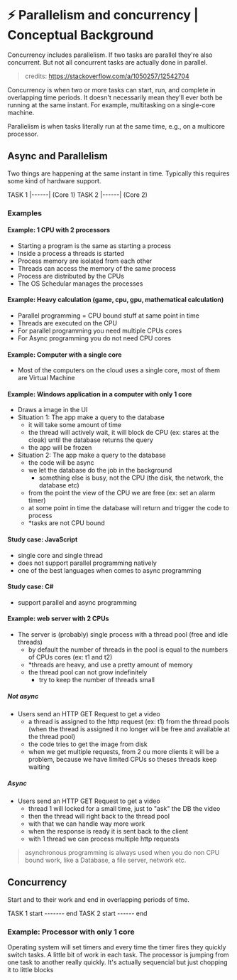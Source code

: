 # ⚡ Parallelism and concurrency | Conceptual Background

Concurrency includes parallelism.
If two tasks are parallel they're also concurrent.
But not all concurrent tasks are actually done in parallel.

> credits: <https://stackoverflow.com/a/1050257/12542704>

Concurrency is when two or more tasks can start, run, and complete in overlapping time periods. It doesn't necessarily mean they'll ever both be running at the same instant. For example, multitasking on a single-core machine.

Parallelism is when tasks literally run at the same time, e.g., on a multicore processor.

## Async and Parallelism

Two things are happening at the same instant in time.
Typically this requires some kind of hardware support.

TASK 1 |------|     (Core 1)
TASK 2   |------|   (Core 2)

### Examples

#### Example: 1 CPU with 2 processors

- Starting a program is the same as starting a process
- Inside a process a threads is started
- Process memory are isolated from each other
- Threads can access the memory of the same process
- Process are distributed by the CPUs
- The OS Schedular manages the processes

#### Example: Heavy calculation (game, cpu, gpu, mathematical calculation)

- Parallel programming = CPU bound stuff at same point in time
- Threads are executed on the CPU
- For parallel programming you need multiple CPUs cores
- For Async programming you do not need CPU cores

#### Example: Computer with a single core

- Most of the computers on the cloud uses a single core, most of them are Virtual Machine

#### Example: Windows application in a computer with only 1 core

- Draws a image in the UI
- Situation 1: The app make a query to the database
  - it will take some amount of time
  - the thread will actively wait, it will block de CPU (ex: stares at the cloak) until the database returns the query
  - the app will be frozen
- Situation 2: The app make a query to the database
  - the code will be async
  - we let the database do the job in the background
    - something else is busy, not the CPU (the disk, the network, the database etc)
  - from the point the view of the CPU we are free (ex: set an alarm timer)
  - at some point in time the database will return and trigger the code to process
  - *tasks are not CPU bound

#### Study case: JavaScript

- single core and single thread
- does not support parallel programming natively
- one of the best languages when comes to async programming

#### Study case: C\#

- support parallel and async programming

#### Example: web server with 2 CPUs

- The server is (probably) single process with a thread pool (free and idle threads)
  - by default the number of threads in the pool is equal to the numbers of CPUs cores (ex: t1 and t2)
  - *threads are heavy, and use a pretty amount of memory
  - the thread pool can not grow indefinitely
    - try to keep the number of threads small

##### Not async

- Users send an HTTP GET Request to get a video
  - a thread is assigned to the http request (ex: t1) from the thread pools (when the thread is assigned it no longer will be free and available at the thread pool)
  - the code tries to get the image from disk
  - when we get multiple requests, from 2 ou more clients it will be a problem, because we have limited CPUs so theses threads keep waiting

##### Async

- Users send an HTTP GET Request to get a video
  - thread 1 will locked for a small time, just to "ask" the DB the video
  - then the thread will right back to the thread pool
  - with that we can handle way more work
  - when the response is ready it is sent back to the client
  - with 1 thread we can process multiple http requests

> asynchronous programming is always used when you do non CPU bound work, like a Database, a file server, network etc.

## Concurrency

Start and to their work and end in overlapping periods of time.

TASK 1 start ------- end
TASK 2   start ------ end

### Example: Processor with only 1 core

Operating system will set timers and every time the timer fires they quickly switch tasks.
A little bit of work in each task.
The processor is jumping from one task to another really quickly.
It's actually sequencial but just chopping it to little blocks
